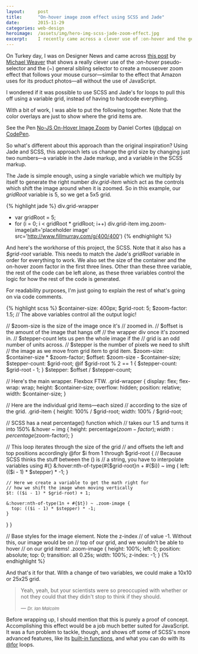 ```yaml
---
layout:     post
title:      "On-hover image zoom effect using SCSS and Jade"
date:       2015-11-29
categories: web-design
heroimage:  /assets/img/hero-img-scss-jade-zoom-effect.jpg
excerpt:    I recently came across a clever use of :on-hover and the general sibling selector to create a mouseover zoom effect that follows your mouse cursor. Here's my take on that effect using SCSS and Jade to make it a bit more flexible.
---
```


On Turkey day, I was on Designer News and came across [this post](https://medium.com/@mjtweaver/css-product-magnification-without-javascript-497ab5932419#.gq4x4kksq) by [Michael Weaver](https://twitter.com/mjtweaver) that shows a really clever use of the *:on-hover* pseudo-selector and the (*~*) general sibling selector to create a mouseover zoom effect that follows your mouse cursor—similar to the effect that Amazon uses for its product photos—all without the use of JavaScript.

I wondered if it was possible to use SCSS and Jade's for loops to pull this off using a variable grid, instead of having to hardcode everything.

With a bit of work, I was able to put the following together. Note that the color overlays are just to show where the grid items are.

<p data-height="450" data-theme-id="0" data-slug-hash="JYQvbj" data-default-tab="result" data-user="dgca" class='codepen'>See the Pen <a href='http://codepen.io/dgca/pen/JYQvbj/'>No-JS On-Hover Image Zoom</a> by Daniel Cortes (<a href='http://codepen.io/dgca'>@dgca</a>) on <a href='http://codepen.io'>CodePen</a>.</p>
<script async src="//assets.codepen.io/assets/embed/ei.js"></script>

So what's different about this approach than the original inspiration? Using Jade and SCSS, this approach lets us change the grid size by changing just two numbers—a variable in the Jade markup, and a variable in the SCSS markup.

The Jade is simple enough, using a single variable which we multiply by itself to generate the right number *div.grid-item* which act as the controls which shift the image around when it is zoomed. So in this example, our *gridRoot* variable is 5, so we get a 5x5 grid.

{% highlight jade %}
div.grid-wrapper
  - var gridRoot = 5;
  - for (i = 0; i < gridRoot * gridRoot; i++)
    div.grid-item
  img.zoom-image(alt='placeholder image' src='http://www.fillmurray.com/g/400/400')
{% endhighlight %}

And here's the workhorse of this project, the SCSS. Note that it also has a *$grid-root* variable. This needs to match the Jade's *gridRoot* variable in order for everything to work. We also set the size of the container and the on-hover zoom factor in the first three lines. Other than these three variable, the rest of the code can be left alone, as these three variables control the logic for how the rest of the code is generated.

For readability purposes, I'm just going to explain the rest of what's going on via code comments.

{% highlight scss %}
$container-size: 400px;
$grid-root: 5;
$zoom-factor: 1.5;
// The above variables control all the output logic!

// $zoom-size is the size of the image once it's
// zoomed in.
// $offset is the amount of the image that hangs off
// the wrapper div once it's zoomed in.
// $stepper-count lets us pen the whole image if the
// grid is an odd number of units across.
// $stepper is the number of pixels we need to shift
// the image as we move from grid item to grid item.
$zoom-size: $container-size * $zoom-factor;
$offset: $zoom-size - $container-size;
$stepper-count: $grid-root;
@if $grid-root % 2 == 1 {
  $stepper-count: $grid-root - 1;
}
$stepper: $offset / $stepper-count;

// Here's the main wrapper. Flexbox FTW.
.grid-wrapper {
  display: flex;
  flex-wrap: wrap;
  height: $container-size;
  overflow: hidden;
  position: relative;
  width: $container-size;
}

// Here are the individual grid items—each sized
// according to the size of the grid.
.grid-item {
  height: 100% / $grid-root;
  width: 100% / $grid-root;

  // SCSS has a neat percentage() function which
  // takes our 1.5 and turns it into 150%
  &:hover ~ img {
    height: percentage($zoom-factor);
    width: percentage($zoom-factor);
  }

  // This loop iterates through the size of the grid
  // and offsets the left and top positions accordingly
  @for $i from 1 through $grid-root {
    // Because SCSS thinks the stuff between the () is
    // a string, you have to interpolate variables using #{}
    &:hover:nth-of-type(#{$grid-root}n + #{$i}) ~ img {
      left: (($i - 1) * $stepper) * -1;
    }

    // Here we create a variable to get the math right for
    // how we shift the image when moving vertically
    $t: (($i - 1) * $grid-root) + 1;

    &:hover:nth-of-type(1n + #{$t}) ~ .zoom-image {
      top: (($i - 1) * $stepper) * -1;
    }
  }
}

// Base styles for the image element. Note the z-index
// of value -1. Without this, our image would be on
// top of our grid, and we wouldn't be able to hover
// on our grid items!
.zoom-image {
  height: 100%;
  left: 0;
  position: absolute;
  top: 0;
  transition: all 0.25s;
  width: 100%;
  z-index: -1;
}
{% endhighlight %}

And that's it for that. With a change of two variables, we could make a 10x10 or 25x25 grid.

> Yeah, yeah, but your scientists were so preoccupied with whether or not they could that they didn't stop to think if they should.
>
> — <cite><small>Dr. Ian Malcolm</small></cite>

Before wrapping up, I should mention that this is purely a proof of concept. Accomplishing this effect would be a job much better suited for JavaScript. It was a fun problem to tackle, though, and shows off some of SCSS's more advanced features, like its [built-in functions](http://sass-lang.com/documentation/Sass/Script/Functions.html), and what you can do with its [@for](http://sass-lang.com/documentation/file.SASS_REFERENCE.html#_10) loops.
